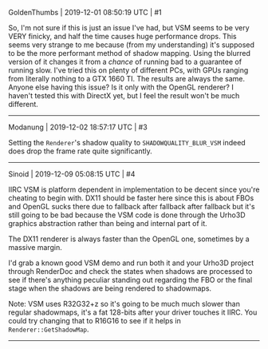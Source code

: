GoldenThumbs | 2019-12-01 08:50:19 UTC | #1

So, I'm not sure if this is just an issue I've had, but VSM seems to be very VERY finicky, and half the time causes huge performance drops. This seems very strange to me because (from my understanding) it's supposed to be the more performant method of shadow mapping. Using the blurred version of it changes it from a *chance* of running bad to a guarantee of running slow. I've tried this on plenty of different PCs, with GPUs ranging from literally nothing to a GTX 1660 TI. The results are always the same. Anyone else having this issue? Is it only with the OpenGL renderer? I haven't tested this with DirectX yet, but I feel the result won't be much different.

-------------------------

Modanung | 2019-12-02 18:57:17 UTC | #3

Setting the `Renderer`'s shadow quality to `SHADOWQUALITY_BLUR_VSM` indeed does drop the frame rate quite significantly.

-------------------------

Sinoid | 2019-12-09 05:08:15 UTC | #4

IIRC VSM is platform dependent in implementation to be decent since you're cheating to begin with. DX11 should be faster here since this is about FBOs and OpenGL sucks there due to fallback after fallback after fallback but it's still going to be bad because the VSM code is done through the Urho3D graphics abstraction rather than being and internal part of it.

The DX11 renderer is always faster than the OpenGL one, sometimes by a massive margin.

I'd grab a known good VSM demo and run both it and your Urho3D project through RenderDoc and check the states when shadows are processed to see if there's anything peculiar standing out regarding the FBO or the final stage when the shadows are being rendered to shadowmaps.

Note: VSM uses R32G32+z so it's going to be much much slower than regular shadowmaps, it's a fat 128-bits after your driver touches it IIRC. You could try changing that to R16G16 to see if it helps in `Renderer::GetShadowMap`.

-------------------------

